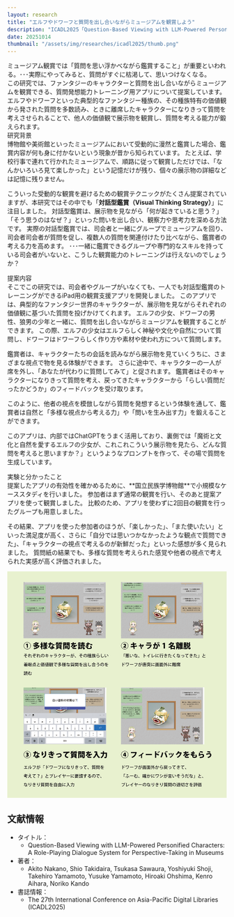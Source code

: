 ```yaml
---
layout: research
title: "エルフやドワーフと質問を出し合いながらミュージアムを観賞しよう"
description: "ICADL2025「Question-Based Viewing with LLM-Powered Personified Characters: A Role-Playing Dialogue System for Perspective-Taking in Museums」"
date: 20251014
thumbnail: "/assets/img/researches/icadl2025/thumb.png"
---
```


<div class="catch">
ミュージアム観賞では「質問を思い浮かべながら鑑賞すること」が重要といわれる。･･･実際にやってみると、質問がすぐに枯渇して、思いつけなくなる。

</div>
この研究では、ファンタジーのキャラクターと質問を出し合いながらミュージアムを観賞できる、質問発想能力トレーニング用アプリについて提案しています。
エルフやドワーフといった典型的なファンタジー種族の、その種族特有の価値観から発された質問を多数読み、ときに離席したキャラクターになりきって質問を考えさせられることで、他人の価値観で展示物を観賞し、質問を考える能力が鍛えられます。


<div class="header">研究背景</div>
博物館や美術館といったミュージアムにおいて受動的に漫然と鑑賞した場合、鑑賞内容が何も身に付かないという現象が昔から知られています。
たとえば、学校行事で連れて行かれたミュージアムで、順路に従って観賞しただけでは、「なんかいろいろ見て楽しかった」という記憶だけが残り、個々の展示物の詳細などは記憶に残りません。

こういった受動的な観賞を避けるための観賞テクニックがたくさん提案されていますが、本研究ではその中でも「**対話型鑑賞（Visual Thinking Strategy）**」に注目しました。
対話型鑑賞は、展示物を見ながら「何が起きていると思う？」「そう思うのはなぜ？」といった問いを出し合い、観察力や思考力を深める方法です。
実際の対話型鑑賞では、司会者と一緒にグループでミュージアムを回り、司会者司会者が質問を促し、複数人の質問を関連付けたり比べながら、鑑賞者の考える力を高めます。
･･･一緒に鑑賞できるグループや専門的なスキルを持っている司会者がいないと、こうした観賞能力のトレーニングは行えないのでしょうか？

<div class="header">提案内容</div>
そこでこの研究では、司会者やグループがいなくても、一人でも対話型鑑賞のトレーニングができるiPad用の観賞支援アプリを開発しました。
このアプリでは、典型的なファンタジー世界のキャラクターが、展示物を見ながらそれぞれの価値観に基づいた質問を投げかけてくれます。
エルフの少女、ドワーフの男性、狼男の少年と一緒に、質問を出し合いながらミュージアムを観賞することができます。
この際、エルフの少女はエルフらしく神秘や文化や自然について質問し、ドワーフはドワーフらしく作り方や素材や使われ方について質問します。

鑑賞者は、キャラクターたちの会話を読みながら展示物を見ていくうちに、さまざまな視点で物を見る体験ができます。
さらに途中で、キャラクターの一人が席を外し、「あなたが代わりに質問してみて」と促されます。
鑑賞者はそのキャラクターになりきって質問を考え、戻ってきたキャラクターから「らしい質問だったかどうか」のフィードバックを受け取ります。

このように、他者の視点を模倣しながら質問を発想するという体験を通して、鑑賞者は自然と「多様な視点から考える力」や「問いを生み出す力」を鍛えることができます。

このアプリは、内部ではChatGPTをうまく活用しており、裏側では「魔術と文化と自然を愛するエルフの少女が、これこれこういう展示物を見たら、どんな質問を考えると思いますか？」というようなプロンプトを作って、その場で質問を生成しています。

<div class="header">実験と分かったこと</div>
提案したアプリの有効性を確かめるために、**国立民族学博物館**で小規模なケーススタディを行いました。
参加者はまず通常の観賞を行い、そのあと提案アプリを使って観賞しました。
比較のため、アプリを使わずに2回目の観賞を行ったグループも用意しました。

その結果、アプリを使った参加者のほうが、「楽しかった」、「また使いたい」といった満足度が高く、さらに「自分では思いつかなかったような観点で質問できた」、「キャラクターの視点で考えるのが新鮮だった」といった感想が多く見られました。
質問紙の結果でも、多様な質問を考えられた感覚や他者の視点で考えられた実感が高く評価されました。


![図](/assets/img/researches/icadl2025/minpaku_flow.png "実際のシステムのスクリーンショット")

## 文献情報
- タイトル：
    - Question-Based Viewing with LLM-Powered Personified Characters: A Role-Playing Dialogue System for Perspective-Taking in Museums
- 著者：
    - Akito Nakano, Shio Takidaira, Tsukasa Sawaura, Yoshiyuki Shoji, Takehiro Yamamoto, Yusuke Yamamoto, Hiroaki Ohshima, Kenro Aihara, Noriko Kando
- 書誌情報：
    - The 27th International Conference on Asia-Pacific Digital Libraries (ICADL2025)